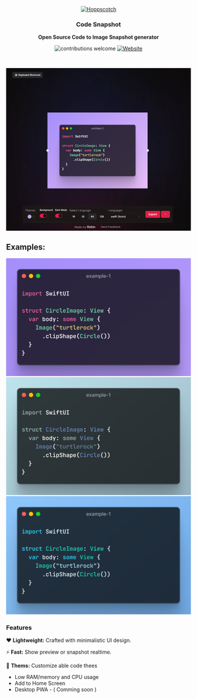 <div align="center">
  <a href="https://codesnapshot.vercel.app">
    <img
      src='https://github.com/robindev2007/CodeSnapshot/blob/main/public/android-chrome-512x512.png?raw=true'
      alt="Hoppscotch"
      height="120"
    />
  </a>
  <h3>
    <b>
     Code Snapshot
    </b>
  </h3>
  <b>
    Open Source Code to Image Snapshot generator
  </b>
  <p>

![contributions welcome](https://img.shields.io/badge/contributions-welcome-brightgreen?logo=github) [![Website](https://img.shields.io/website?url=https%3A%2F%2Fhoppscotch.io&logo=hoppscotch)](https://codesnapshot.vercel.app)

  </p>
 
  <br />
  <p>
    <a href="https://codesnapshot.vercel.app">
      <picture>
        <source media="(prefers-color-scheme: dark)" srcset="./images/banner.png">
        <source media="(prefers-color-scheme: light)" srcset="./images/banner.png">
        <img alt="Hoppscotch" src="./images/banner.png">
      </picture>
    </a>
  </p>

</div>

## Examples:

  <img src='images/example-1.png' >
  <img src='images/example-2.png'>
  <img src='images/example-3.png'>

### **Features**

❤️ **Lightweight:** Crafted with minimalistic UI design.

⚡️ **Fast:** Show preview or snapshot realtime.

🌈 **Thems:** Customize able code thees

- Low RAM/memory and CPU usage
- Add to Home Screen
- Desktop PWA - ( Comming soon )

